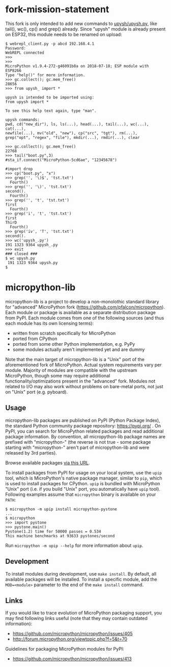 fork-mission-statement
======================
This fork is only intended to add new commands to [upysh/upysh.py](upysh/upysh.py), like tail(), wc(), cp() and grep() already. Since "upysh" module is already present on ESP32, this module needs to be renamed on upload:
~~~~
$ webrepl_client.py -p abcd 192.168.4.1
Password: 
WebREPL connected
>>> 
>>> 
MicroPython v1.9.4-272-g46091b8a on 2018-07-18; ESP module with ESP8266
Type "help()" for more information.
>>> gc.collect(); gc.mem_free()
28656
>>> from upysh_ import *

upysh is intended to be imported using:
from upysh import *

To see this help text again, type "man".

upysh commands:
pwd, cd("new_dir"), ls, ls(...), head(...), tail(...), wc(...), cat(...),
newfile(...), mv("old", "new"), cp("src", "tgt"), rm(...),
grep("opt", "regex", "file"), mkdir(...), rmdir(...), clear

>>> gc.collect(); gc.mem_free()
22768
>>> tail("boot.py",3)
#sta_if.connect("MicroPython-5cd6ae", "12345678")

#import drop
>>> cp("boot.py", "x")
>>> grep('', '\)$', 'tst.txt')
  Fourth()
>>> grep('', '\)', 'tst.txt')
second().
  Fourth()
>>> grep('', 't', 'tst.txt')
first
  Fourth()
>>> grep('i', 't', 'tst.txt')
first
ThirD
  Fourth()
>>> grep('iv', 'T', 'tst.txt')
second().
>>> wc('upysh_.py')
191 1323 9364 upysh_.py
>>> exit
### closed ###
$ wc upysh.py
 191 1323 9364 upysh.py
$ 
~~~~


micropython-lib
===============
micropython-lib is a project to develop a non-monolothic standard library
for "advanced" MicroPython fork (https://github.com/pfalcon/micropython).
Each module or package is available as a separate distribution package from
PyPI. Each module comes from one of the following sources (and thus each
module has its own licensing terms):

* written from scratch specifically for MicroPython
* ported from CPython
* ported from some other Python implementation, e.g. PyPy
* some modules actually aren't implemented yet and are dummy

Note that the main target of micropython-lib is a "Unix" port of the
aforementioned fork of MicroPython. Actual system requirements vary per
module. Majority of modules are compatible with the upstream MicroPython,
though some may require additional functionality/optimizations present in
the "advanced" fork. Modules not related to I/O may also work without
problems on bare-metal ports, not just on "Unix" port (e.g. pyboard).


Usage
-----
micropython-lib packages are published on PyPI (Python Package Index),
the standard Python community package repository: https://pypi.org/ .
On PyPI, you can search for MicroPython related packages and read
additional package information. By convention, all micropython-lib package
names are prefixed with "micropython-" (the reverse is not true - some
package starting with "micropython-" aren't part of micropython-lib and
were released by 3rd parties).

Browse available packages [via this
URL](https://pypi.org/search/?q=&o=&c=Programming+Language+%3A%3A+Python+%3A%3A+Implementation+%3A%3A+MicroPython).

To install packages from PyPI for usage on your local system, use the
`upip` tool, which is MicroPython's native package manager, similar to
`pip`, which is used to install packages for CPython. `upip` is bundled
with MicroPython "Unix" port (i.e. if you build "Unix" port, you
automatically have `upip` tool). Following examples assume that
`micropython` binary is available on your `PATH`:

~~~~
$ micropython -m upip install micropython-pystone
...
$ micropython
>>> import pystone
>>> pystone.main()
Pystone(1.2) time for 50000 passes = 0.534
This machine benchmarks at 93633 pystones/second
~~~~

Run `micropython -m upip --help` for more information about `upip`.


Development
-----------
To install modules during development, use `make install`. By default, all
available packages will be installed. To install a specific module, add the
`MOD=<module>` parameter to the end of the `make install` command.


Links
-----
If you would like to trace evolution of MicroPython packaging support,
you may find following links useful (note that they may contain outdated
information):

 * https://github.com/micropython/micropython/issues/405
 * http://forum.micropython.org/viewtopic.php?f=5&t=70

Guidelines for packaging MicroPython modules for PyPI:

 * https://github.com/micropython/micropython/issues/413

